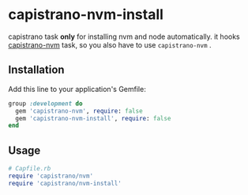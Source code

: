 # capistrano-nvm-install

capistrano task **only** for installing nvm and node automatically.
it hooks [capistrano-nvm](https://github.com/koenpunt/capistrano-nvm) task, so you also have to use `capistrano-nvm` .

## Installation

Add this line to your application's Gemfile:

```ruby
group :development do
  gem 'capistrano-nvm', require: false
  gem 'capistrano-nvm-install', require: false
end
```

## Usage

```ruby
# Capfile.rb
require 'capistrano/nvm'
require 'capistrano/nvm-install'
```
